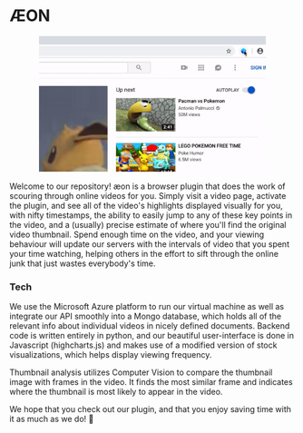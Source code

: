 # ÆON

<p align="center">
  <img src="preview/demo.gif" alt="demo" width="400"/>
</p>

Welcome to our repository! æon is a browser plugin that does the work of scouring through online videos for you. Simply visit a video page, activate the plugin, and see all of the video's highlights displayed visually for you, with nifty timestamps, the ability to easily jump to any of these key points in the video, and a (usually) precise estimate of where you'll find the original video thumbnail. Spend enough time on the video, and your viewing behaviour will update our servers with the intervals of video that you spent your time watching, helping others in the effort to sift through the online junk that just wastes everybody's time.

### Tech
We use the Microsoft Azure platform to run our virtual machine as well as integrate our API smoothly into a Mongo database, which holds all of the relevant info about individual videos in nicely defined documents. Backend code is written entirely in python, and our beautiful user-interface is done in Javascript (highcharts.js) and makes use of a modified version of stock visualizations, which helps display viewing frequency.

Thumbnail analysis utilizes Computer Vision to compare the thumbnail image with frames in the video. It finds the most similar frame and indicates where the thumbnail is most likely to appear in the video. 


We hope that you check out our plugin, and that you enjoy saving time with it as much as we do! 🔵

